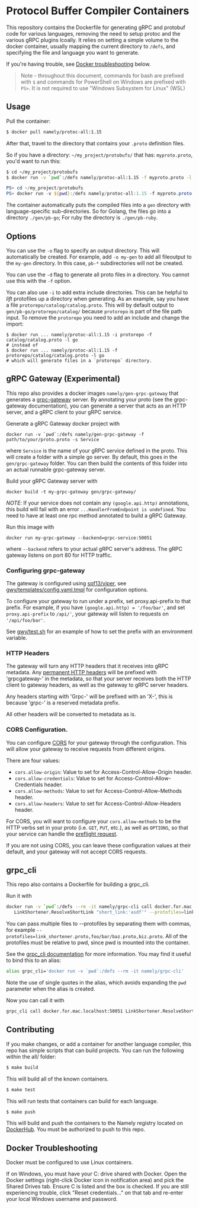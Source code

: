 # Protocol Buffer Compiler Containers

This repository contains the Dockerfile for generating gRPC and protobuf code
for various languages, removing the need to setup protoc and the various gRPC
plugins lcoally. It relies on setting a simple volume to the docker container,
usually mapping the current directory to `/defs`, and specifying the file and
language you want to generate.

If you're having trouble, see [Docker troubleshooting](#docker-troubleshooting) below.

> Note - throughout this document, commands for bash are prefixed with `$` and commands
> for PowerShell on Windows are prefixed with `PS>`. It is not required to use "Windows
> Subsystem for Linux" (WSL)

## Usage

Pull the container:

```sh
$ docker pull namely/protoc-all:1.15
```

After that, travel to the directory that contains your `.proto` definition
files.

So if you have a directory: `~/my_project/protobufs/` that has:
`myproto.proto`, you'd want to run this:

```sh
$ cd ~/my_project/protobufs
$ docker run -v `pwd`:/defs namely/protoc-all:1.15 -f myproto.proto -l ruby #or go, csharp, etc
```

```powershell
PS> cd ~/my_project/protobufs
PS> docker run -v ${pwd}:/defs namely/protoc-all:1.15 -f myproto.proto -l ruby #or go, csharp, etc
```

The container automatically puts the compiled files into a `gen` directory with
language-specific sub-directories. So for Golang, the files go into a directory
`./gen/pb-go`; For ruby the directory is `./gen/pb-ruby`.

## Options

You can use the `-o` flag to specify an output directory. This will
automatically be created. For example, add `-o my-gen` to add all fileoutput to
the `my-gen` directory. In this case, `pb-*` subdirectories will not be created.

You can use the `-d` flag to generate all proto files in a directory. You cannot
use this with the `-f` option.

You can also use `-i` to add extra include directories. This can be helpful to
_lift_ protofiles up a directory when generating. As an example, say you have a
file `protorepo/catalog/catalog.proto`. This will by default output to
`gen/pb-go/protorepo/catalog/` because `protorepo` is part of the file path
input. To remove the `protorepo` you need to add an include and change the
import:

```
$ docker run ... namely/protoc-all:1.15 -i protorepo -f catalog/catalog.proto -l go
# instead of
$ docker run ... namely/protoc-all:1.15 -f protorepo/catalog/catalog.proto -l go
# which will generate files in a `protorepo` directory.
```

## gRPC Gateway (Experimental)

This repo also provides a docker images `namely/gen-grpc-gateway` that
generates a [grpc-gateway](https://github.com/grpc-ecosystem/grpc-gateway) server.
By annotating your proto (see the grpc-gateway documentation), you can generate a
server that acts as an HTTP server, and a gRPC client to your gRPC service.

Generate a gRPC Gateway docker project with

```
docker run -v `pwd`:/defs namely/gen-grpc-gateway -f path/to/your/proto.proto -s Service
```

where `Service` is the name of your gRPC service defined in the proto. This will create a
folder with a simple go server.
By default, this goes in the `gen/grpc-gateway` folder. You can then build the contents of this
folder into an actual runnable grpc-gateway server.

Build your gRPC Gateway server with

```
docker build -t my-grpc-gateway gen/grpc-gateway/
```

_NOTE_: If your service does not contain any `(google.api.http)` annotations, this build will
fail with an error `...HandlerFromEndpoint is undefined`. You need to have at least one rpc
method annotated to build a gRPC Gateway.

Run this image with

```
docker run my-grpc-gateway --backend=grpc-service:50051
```

where `--backend` refers to your actual gRPC server's address. The gRPC gateway
listens on port 80 for HTTP traffic.

### Configuring grpc-gateway

The gateway is configured using [spf13/viper](https://github.com/spf13/viper), see [gwy/templates/config.yaml.tmpl](https://github.com/namely/docker-protoc/blob/master/gwy/templates/config.yaml.tmpl) for configuration options.

To configure your gateway to run under a prefix, set proxy.api-prefix to that prefix. For example, if you have `(google.api.http) = '/foo/bar'`, and set `proxy.api-prefix` to `/api/'`, your gateway will listen to requests on `'/api/foo/bar'`.

See [gwy/test.sh](https://github.com/namely/docker-protoc/blob/master/gwy/test.sh) for an example of how to set the prefix with an environment variable.

### HTTP Headers

The gateway will turn any HTTP headers that it receives into gRPC metadata. Any
[permanent HTTP headers](https://github.com/namely/docker-protoc/blob/2e7f0c921984c9d9fc7e42e6a7b9474292f11751/gwy/templates/main.go.tmpl#L61)
will be prefixed with 'grpcgateway-' in the metadata, so that your server receives both
the HTTP client to gateway headers, as well as the gateway to gRPC server headers.

Any headers starting with 'Grpc-' will be prefixed with an 'X-', this is because 'grpc-' is a reserved metadata prefix.

All other headers will be converted to metadata as is.

### CORS Configuration.

You can configure [CORS](https://developer.mozilla.org/en-US/docs/Web/HTTP/CORS) for your gateway through the
configuration. This will allow your gateway to receive requests from different origins.

There are four values:

- `cors.allow-origin`: Value to set for Access-Control-Allow-Origin header.
- `cors.allow-credentials`: Value to set for Access-Control-Allow-Credentials header.
- `cors.allow-methods`: Value to set for Access-Control-Allow-Methods header.
- `cors.allow-headers`: Value to set for Access-Control-Allow-Headers header.

For CORS, you will want to configure your `cors.allow-methods` to be the HTTP verbs set in your proto (i.e. `GET`, `PUT`, etc.), as well as `OPTIONS`, so that your service can handle the [preflight request](https://developer.mozilla.org/en-US/docs/Glossary/Preflight_request).

If you are not using CORS, you can leave these configuration values at their default, and your gateway will not accept CORS requests.


## grpc_cli

This repo also contains a Dockerfile for building a grpc_cli.

Run it with

```sh
docker run -v `pwd`:/defs --rm -it namely/grpc-cli call docker.for.mac.localhost:50051 \\
   LinkShortener.ResolveShortLink "short_link:'asdf'" --protofiles=link_shortener.proto
```

You can pass multiple files to --protofiles by separating them with commas, for example
`--protofiles=link_shortener.proto,foo/bar/baz.proto,biz.proto`. All of the protofiles
must be relative to pwd, since pwd is mounted into the container.

See the [grpc_cli documentation](https://github.com/grpc/grpc/blob/master/doc/command_line_tool.md)
for more information. You may find it useful to bind this to an alias:

```sh
alias grpc_cli='docker run -v `pwd`:/defs --rm -it namely/grpc-cli'
```

Note the use of single quotes in the alias, which avoids expanding the `pwd` parameter when the alias
is created.

Now you can call it with

```sh
grpc_cli call docker.for.mac.localhost:50051 LinkShortener.ResolveShortLink "short_link:'asdf'" --protofiles=link_shortener.proto
```

## Contributing

If you make changes, or add a container for another language compiler, this repo
has simple scripts that can build projects. You can run the following within the
all/ folder:

```sh
$ make build
```

This will build all of the known containers.

```sh
$ make test
```

This will run tests that containers can build for each language.

```sh
$ make push
```

This will build and push the containers to the Namely registry located on
[DockerHub](https://hub.docker.com/u/namely/). You must be authorized to push to
this repo.

## Docker Troubleshooting

Docker must be configured to use Linux containers.

If on Windows, you must have your C: drive shared with Docker. Open the Docker settings (right-click Docker icon in notification area) and pick the Shared Drives tab. Ensure C is listed and the box is checked. If you are still experiencing trouble, click "Reset credentials..." on that tab and re-enter your local Windows username and password.
